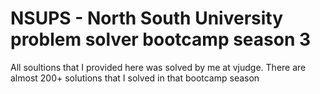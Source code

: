 # NSUPS - North South University problem solver bootcamp season 3
All soultions that I provided here was solved by me at vjudge.
There are almost 200+ solutions that I solved in that bootcamp season
